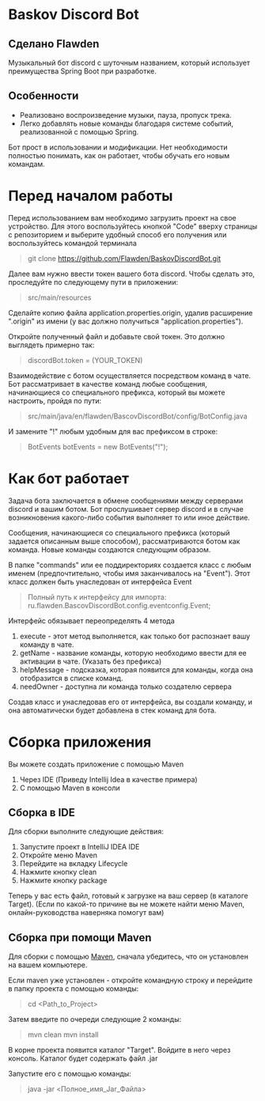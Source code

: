 # Baskov Discord Bot
## Сделано Flawden

Музыкальный бот discord с шуточным названием, который использует преимущества Spring Boot при разработке.

## Особенности

- Реализовано воспроизведение музыки, пауза, пропуск трека.
- Легко добавлять новые команды благодаря системе событий, реализованной с помощью Spring.
  
Бот прост в использовании и модификации. Нет необходимости полностью понимать, как он работает, чтобы обучать его новым командам.

# Перед началом работы

Перед использованием вам необходимо загрузить проект на свое устройство. Для этого воспользуйтесь кнопкой "Code" вверху страницы с репозиторием и выберите удобный способ его получения или воспользуйтесь командой терминала

> git clone https://github.com/Flawden/BaskovDiscordBot.git

Далее вам нужно ввести токен вашего бота discord. Чтобы сделать это, проследуйте по следующему пути в приложении:

> src/main/resources

Сделайте копию файла application.properties.origin, удалив расширение ".origin" из имени (у вас должно получиться "application.properties").

Откройте полученный файл и добавьте свой токен. Это должно выглядеть примерно так:

> discordBot.token = (YOUR_TOKEN)

Взаимодействие с ботом осуществляется посредством команд в чате. Бот рассматривает в качестве команд любые сообщения, начинающиеся со специального префикса, который вы можете настроить, пройдя по пути:

> src/main/java/en/flawden/BascovDiscordBot/config/BotConfig.java

И замените "!" любым удобным для вас префиксом в строке:

> BotEvents botEvents = new BotEvents("!");

# Как бот работает

Задача бота заключается в обмене сообщениями между серверами discord и вашим ботом. Бот прослушивает сервер discord и в случае возникновения какого-либо события выполняет то или иное действие.

Сообщения, начинающиеся со специального префикса (который задается описанным выше способом), рассматриваются ботом как команда. Новые команды создаются следующим образом.

В папке "commands" или ее поддиректориях создается класс с любым именем (предпочтительно, чтобы имя заканчивалось на "Event"). Этот класс должен быть унаследован от интерфейса Event

> Полный путь к интерфейсу для импорта: ru.flawden.BascovDiscordBot.config.eventconfig.Event;

Интерфейс обязывает переопределять 4 метода

1) execute - этот метод выполняется, как только бот распознает вашу команду в чате.
2) getName - название команды, которую необходимо ввести для ее активации в чате. (Указать без префикса)
3) helpMessage - подсказка, которая появится для команды, когда она отобразится в списке команд.
4) needOwner - доступна ли команда только создателю сервера

Создав класс и унаследовав его от интерфейса, вы создали команду, и она автоматически будет добавлена в стек команд для бота.

# Сборка приложения

Вы можете создать приложение с помощью Maven

1) Через IDE (Приведу Intellij Idea в качестве примера)
2) С помощью Maven в консоли

## Сборка в IDE

Для сборки выполните следующие действия:

1) Запустите проект в IntelliJ IDEA IDE
2) Откройте меню Maven
3) Перейдите на вкладку Lifecycle
4) Нажмите кнопку clean
5) Нажмите кнопку package

Теперь у вас есть файл, готовый к загрузке на ваш сервер (в каталоге Target).
(Если по какой-то причине вы не можете найти меню Maven, онлайн-руководства наверняка помогут вам)

## Сборка при помощи Maven

Для сборки с помощью [Maven](https://maven.apache.org/), сначала убедитесь, что он установлен на вашем компьютере.

Если maven уже установлен - откройте командную строку и перейдите в папку проекта с помощью команды:
> cd <Path_to_Project>

Затем введите по очереди следующие 2 команды:
> mvn clean
> mvn install

В корне проекта появится каталог "Target". Войдите в него через консоль. Каталог будет содержать файл .jar

Запустите его с помощью команды:
>  java -jar <Полное_имя_Jar_Файла>
